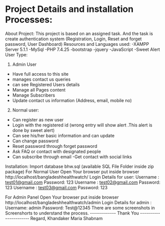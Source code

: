 # Project Details and installation Processes: 
About Project: 
This project is based on an assigned task. And the task is create authentication system (Registration, Login, Reset and forget password, User Dashboard)
Resources and Languages used: 
-XAMPP Server 5.1.1
-MySql
-PHP 7.4.25
-bootstrap
-jquery
-JavaScript
-Sweet Alert
User Type: 
1. Admin User
- Have full access to this site
- manages contact us queries
- can see Registered Users details
- Manage all Pages content
- Manage Subscribers
- Update contact us information (Address, email, mobile no)
2. Normal user: 
- Can register as new user
- Login with the registered id (wrong entry will show alert .This alert is done by sweet alert)
- Can see his/her basic information and can update
- Can change password
- Reset password through forget password
-  Ask FAQ or contact with designated people
- Can subscribe through email 
-Get contact with social links

Installation:
Import database bhw.sql (available SQL File Folder inside zip package)
For Normal User
Open Your browser put inside browser http://localhost/bangladeshhealthwatch/
Login Details for user:
Username : test01@gmail.com
Password: 123
Username : test02@gmail.com
Password: 123
Username : test03@gmail.com
Password: 123

For Admin Panel
Open Your browser put inside browser http://localhost/bangladeshhealthwatch/admin
Login Details for admin :
Username: admin
Password: Test@12345
There are some screenshots in Screenshorts to understand the process.
------------- Thank You ----------------------
Regard,
Khandaker Maria Shabnam 


